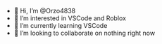 - 👋 Hi, I’m @Orzo4838
- 👀 I’m interested in VSCode and Roblox
- 🌱 I’m currently learning VSCode
- 💞️ I’m looking to collaborate on nothing right now
<!---
Orzo4838/Orzo4838 is a ✨ special ✨ repository because its `README.md` (this file) appears on your GitHub profile.
You can click the Preview link to take a look at your changes.
--->
